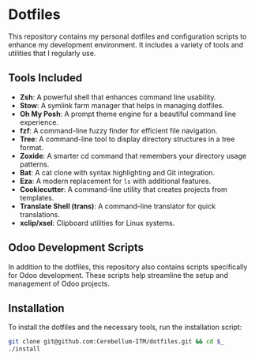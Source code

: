 # Dotfiles

This repository contains my personal dotfiles and configuration scripts to enhance my development environment. It includes a variety of tools and utilities that I regularly use.

## Tools Included

-  **Zsh**: A powerful shell that enhances command line usability.
-  **Stow**: A symlink farm manager that helps in managing dotfiles.
-  **Oh My Posh**: A prompt theme engine for a beautiful command line experience.
-  **fzf**: A command-line fuzzy finder for efficient file navigation.
-  **Tree**: A command-line tool to display directory structures in a tree format.
-  **Zoxide**: A smarter cd command that remembers your directory usage patterns.
-  **Bat**: A cat clone with syntax highlighting and Git integration.
-  **Eza**: A modern replacement for `ls` with additional features.
-  **Cookiecutter**: A command-line utility that creates projects from templates.
-  **Translate Shell (trans)**: A command-line translator for quick translations.
-  **xclip/xsel**: Clipboard utilities for Linux systems.

## Odoo Development Scripts

In addition to the dotfiles, this repository also contains scripts specifically for Odoo development. These scripts help streamline the setup and management of Odoo projects.

## Installation

To install the dotfiles and the necessary tools, run the installation script:

```bash
git clone git@github.com:Cerebellum-ITM/dotfiles.git && cd $_
./install
```